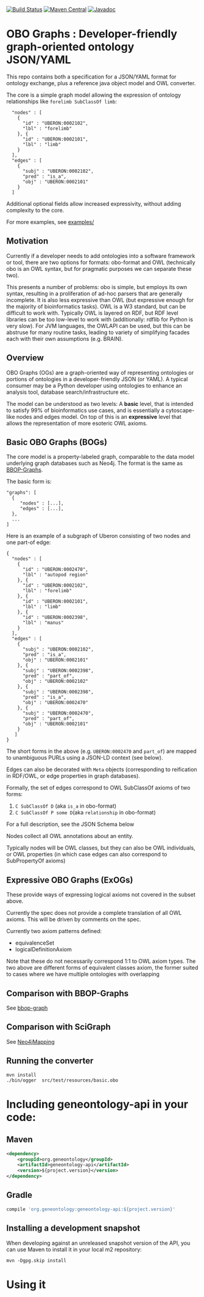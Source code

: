 [![Build Status](https://travis-ci.org/geneontology/obographs.svg?branch=master)](https://travis-ci.org/geneontology/obographs)
[![Maven Central](https://maven-badges.herokuapp.com/maven-central/org.geneontology/geneontology-api/badge.svg)](https://maven-badges.herokuapp.com/maven-central/org.geneontology/geneontology-api)
[![Javadoc](https://javadoc-emblem.rhcloud.com/doc/org.geneontology/geneontology-api/badge.svg)](http://www.javadoc.io/doc/org.geneontology/geneontology-api)

# OBO Graphs : Developer-friendly graph-oriented ontology JSON/YAML

This repo contains both a specification for a JSON/YAML format for
ontology exchange, plus a reference java object model and OWL
converter.

The core is a simple graph model allowing the expression of ontology
relationships like `forelimb SubClassOf limb`:

```
  "nodes" : [
    {
      "id" : "UBERON:0002102",
      "lbl" : "forelimb"
    }, {
      "id" : "UBERON:0002101",
      "lbl" : "limb"
    }
  ],
  "edges" : [
    {
      "subj" : "UBERON:0002102",
      "pred" : "is_a",
      "obj" : "UBERON:0002101"
    }
  ]
```

Additional optional fields allow increased expressivity, without
adding complexity to the core.

For more examples, see [examples/](examples)

## Motivation

Currently if a developer needs to add ontologies into a software
framework or tool, there are two options for formats: obo-format and
OWL (technically obo is an OWL syntax, but for pragmatic purposes we
can separate these two).

This presents a number of problems: obo is simple, but employs its own
syntax, resulting in a proliferation of ad-hoc parsers that are
generally incomplete. It is also less expressive than OWL (but
expressive enough for the majority of bioinformatics tasks). OWL is a
W3 standard, but can be difficult to work with. Typically OWL is
layered on RDF, but RDF level libraries can be too low-level to work
with (additionally: rdflib for Python is very slow). For JVM
languages, the OWLAPI can be used, but this can be abstruse for many
routine tasks, leading to variety of simplifying facades each with
their own assumptions (e.g. BRAIN).

## Overview

OBO Graphs (OGs) are a graph-oriented way of representing ontologies
or portions of ontologies in a developer-friendly JSON (or YAML). A
typical consumer may be a Python developer using ontologies to enhance
an analysis tool, database search/infrastructure etc.

The model can be understood as two levels: A __basic__ level, that is
intended to satisfy 99% of bioinformatics use cases, and is
essentially a cytoscape-like nodes and edges model. On top of this is
an __expressive__ level that allows the representation of more
esoteric OWL axioms. 

## Basic OBO Graphs (BOGs)

The core model is a property-labeled graph, comparable to the data
model underlying graph databases such as Neo4j. The format is the same
as [BBOP-Graphs](https://github.com/berkeleybop/bbop-js/wiki/Graph).

The basic form is:

```
"graphs": [
  {
     "nodes" : [...],
     "edges" : [...],
  },
  ...
]
```

Here is an example of a subgraph of Uberon consisting of two nodes and one
part-of edge:


```
{
  "nodes" : [
    {
      "id" : "UBERON:0002470",
      "lbl" : "autopod region"
    }, {
      "id" : "UBERON:0002102",
      "lbl" : "forelimb"
    }, {
      "id" : "UBERON:0002101",
      "lbl" : "limb"
    }, {
      "id" : "UBERON:0002398",
      "lbl" : "manus"
    }
  ],
  "edges" : [
    {
      "subj" : "UBERON:0002102",
      "pred" : "is_a",
      "obj" : "UBERON:0002101"
    }, {
      "subj" : "UBERON:0002398",
      "pred" : "part_of",
      "obj" : "UBERON:0002102"
    }, {
      "subj" : "UBERON:0002398",
      "pred" : "is_a",
      "obj" : "UBERON:0002470"
    }, {
      "subj" : "UBERON:0002470",
      "pred" : "part_of",
      "obj" : "UBERON:0002101"
    }
   ]
}
```

The short forms in the above (e.g. `UBERON:0002470` and `part_of`) are
mapped to unambiguous PURLs using a JSON-LD context (see below).

Edges can also be decorated with `Meta` objects (corresponding to
reification in RDF/OWL, or edge properties in graph databases).

Formally, the set of edges correspond to OWL SubClassOf axioms of two
forms:

 1. `C SubClassOf D` (aka `is_a` in obo-format)
 2. `C SubClassOf P some D`(aka `relationship` in obo-format)

For a full description, see the JSON Schema below

Nodes collect all OWL annotations about an entity.

Typically nodes will be OWL classes, but they can also be OWL
individuals, or OWL properties (in which case edges can also
correspond to SubPropertyOf axioms)

## Expressive OBO Graphs (ExOGs)

These provide ways of expressing logical axioms not covered in the
subset above.

Currently the spec does not provide a complete translation of all OWL
axioms. This will be driven by comments on the spec.

Currently two axiom patterns defined:

 * equivalenceSet
 * logicalDefinitionAxiom

Note that these do not necessarily correspond 1:1 to OWL axiom
types. The two above are different forms of equivalent classes axiom,
the former suited to cases where we have multiple ontologies with overlapping

## Comparison with BBOP-Graphs

See [bbop-graph](https://github.com/berkeleybop/bbop-graph)

## Comparison with SciGraph

See [Neo4jMapping](https://github.com/SciGraph/SciGraph/wiki/Neo4jMapping)

## Running the converter

```
mvn install
./bin/ogger  src/test/resources/basic.obo 
```

# Including geneontology-api in your code:
## Maven
```xml
<dependency>
    <groupId>org.geneontology</groupId>
    <artifactId>geneontology-api</artifactId>
    <version>${project.version}</version>
</dependency>
```

## Gradle
```groovy
compile 'org.geneontology:geneontology-api:${project.version}'
```

## Installing a development snapshot
When developing against an unreleased snapshot version of the API, you can use Maven to install it in your local m2 repository:

```
mvn -Dgpg.skip install
```

# Using it
